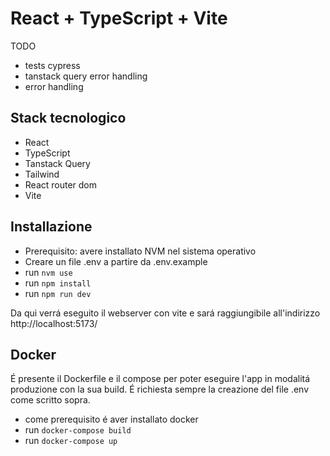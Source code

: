 # React + TypeScript + Vite

TODO
- tests cypress
- tanstack query error handling
- error handling

## Stack tecnologico
- React
- TypeScript
- Tanstack Query
- Tailwind
- React router dom
- Vite

## Installazione
- Prerequisito: avere installato NVM nel sistema operativo
- Creare un file .env a partire da .env.example
- run `nvm use`
- run `npm install`
- run `npm run dev`

Da qui verrá eseguito il webserver con vite e sará raggiungibile all'indirizzo http://localhost:5173/

## Docker
É presente il Dockerfile e il compose per poter eseguire l'app in modalitá produzione con la sua build.
É richiesta sempre la creazione del file .env come scritto sopra.

- come prerequisito é aver installato docker
- run `docker-compose build`
- run `docker-compose up`
